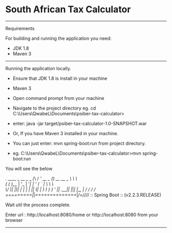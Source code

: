 # South African Tax Calculator

-------------------------------------------------------------------------------------------------------------------------------
Requirements

For building and running the application you need:

- JDK 1.8
- Maven 3

-------------------------------------------------------------------------------------------------------------------------------

Running the application locally.

- Ensure that JDK 1.8 is install in your machine
- Maven 3

- Open command prompt from your machine
- Navigate to the project directory eg. cd C:\Users\QwabeL\Documents\psiber-tax-calculator>
- enter: java -jar target/psiber-tax-calculator-1.0-SNAPSHOT.war


- Or, If you have Maven 3 installed in your machine.
- You can just enter:  mvn spring-boot:run from project directory.
- eg. C:\Users\QwabeL\Documents\psiber-tax-calculator>mvn spring-boot:run 

You will see the below

 .   ____          _            __ _ _
 /\\ / ___'_ __ _ _(_)_ __  __ _ \ \ \ \
( ( )\___ | '_ | '_| | '_ \/ _` | \ \ \ \
 \\/  ___)| |_)| | | | | || (_| |  ) ) ) )
  '  |____| .__|_| |_|_| |_\__, | / / / /
 =========|_|==============|___/=/_/_/_/
 :: Spring Boot ::        (v2.2.3.RELEASE)
 
 Wait util the process complete.
 
 Enter url : http://localhost:8080/home or http://localhost:8080 from your browser
 
 ------------------------------------------------------------------------------------------------
 



